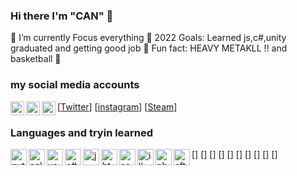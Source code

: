 ### Hi there I'm "CAN" 👋

👀 I’m currently Focus everything 
🎯 2022 Goals: Learned js,c#,unity graduated and getting good job
🧰 Fun fact: HEAVY METAKLL !! and basketball 🏀

### my social media accounts

[<img align="left" alt="Cangozler" width="22px" src="C:/Users/filoz/Desktop/i/tw.png"/>[Twitter]]
[<img align="left" alt="Cangozler" width="22px" src="C:/Users/filoz/Desktop/i/in.png"/>[instagram]]
[<img align="left" alt="Cangozler" width="22px" src="C:/Users/filoz/Desktop/i/st.png"/>[Steam]]

### Languages and tryin learned 

[<img align="left" alt="python" width="26px" src="C:/Users/filoz/Desktop/i/py.png">]
[<img align="left" alt="sql" width="26px" src="C:/Users/filoz/Desktop/i/sql.png">]
[<img align="left" alt="vs" width="26px" src="C:/Users/filoz/Desktop/i/vs.png">]
[<img align="left" alt="c#" width="26px" src="C:/Users/filoz/Desktop/i/c#.png">]
[<img align="left" alt="js" width="26px" src="C:/Users/filoz/Desktop/i/js.png">]
[<img align="left" alt="html" width="26px" src="C:/Users/filoz/Desktop/i/html.png">]
[<img align="left" alt="css" width="26px" src="C:/Users/filoz/Desktop/i/cs.png">]
[<img align="left" alt="illustrator" width="26px" src="C:/Users/filoz/Desktop/i/il.png">]
[<img align="left" alt="photoshop " width="26px" src="C:/Users/filoz/Desktop/i/ps.png">]
[<img align="left" alt=" after effects" width="26px" src="C:/Users/filoz/Desktop/i/af.png">]

<br />
<br />


[instagram]: https://www.instagram.com/can.gozler
[Twitter]: https://twitter.com/Anlam_Filozofu
[Steam]: https://steamcommunity.com/id/TheHonorKnight
